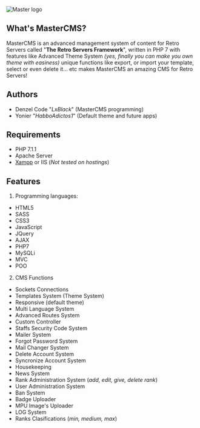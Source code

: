 ![Master logo](http://i.imgur.com/DajNToP.png)

## What's MasterCMS?

MasterCMS is an advanced management system of content for Retro Servers called "**The Retro Servers Framework**", written in PHP 7 with features like Advanced Theme System *(yes, finally you can make you own theme with easiness)* unique functions like export, or import your template, select or even delete it... etc makes MasterCMS an amazing CMS for Retro Servers!

## Authors
* Denzel Code "*LxBlack*" (MasterCMS programming)
* Yonier "*HabboAdictos1*" (Default theme and future apps)

## Requirements
* PHP 7.1.1
* Apache Server
* [Xampp](https://www.apachefriends.org/xampp-files/7.1.4/xampp-win32-7.1.4-0-VC14-installer.exe) or IIS (*Not tested on hostings*)

## Features
1. Programming languages:
* HTML5
* SASS
* CSS3
* JavaScript
* JQuery
* AJAX
* PHP7
* MySQLi
* MVC
* POO

2. CMS Functions
* Sockets Connections
* Templates System (Theme System)
* Responsive (default theme)
* Multi Language System
* Advanced Routes System
* Custom Controller
* Staffs Security Code System
* Mailer System
* Forgot Password System
* Mail Changer System
* Delete Account System
* Syncronize Account System
* Housekeeping
* News System
* Rank Administration System (*add, edit, give, delete rank*)
* User Administration System
* Ban System
* Badge Uploader
* MPU Image's Uploader
* LOG System
* Ranks Clasifications (*min, medium, max*)
